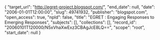 {
  "target_url": "http://egret-project.blogspot.com/", 
  "end_date": null, 
  "date": "2006-01-01T12:00:00", 
  "slug": 49741932, 
  "publisher": "blogspot.com", 
  "open_access": true, 
  "npld": false, 
  "title": "EGRET : Engaging Responses to Emerging Responses", 
  "subjects": [], 
  "collections": [], 
  "record_id": "20060101T120000/N5xVhaXwExz3CBAgJcE8LQ==", 
  "scope": "root", 
  "start_date": null
}

